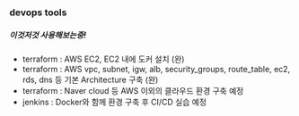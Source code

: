 ### devops tools
##### 이것저것 사용해보는중!

- terraform : AWS EC2, EC2 내에 도커 설치 (완)
- terraform : AWS vpc, subnet, igw, alb, security_groups, route_table, ec2, rds, dns 등 기본 Architecture 구축 (완) 
- terraform : Naver cloud 등 AWS 이외의 클라우드 환경 구축 예정
- jenkins : Docker와 함께 환경 구축 후 CI/CD 실습 예정
